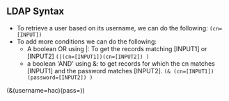 ## LDAP Syntax

- To retrieve a user based on its username, we can do the following: `(cn=[INPUT])`
- To add more conditions we can do the following:
  - A boolean OR using |: To get the records matching [INPUT1] or [INPUT2]
    `(|(cn=[INPUT1])(cn=[INPUT2]) )`
  - a boolean 'AND' using &: to get records for which the cn matches [INPUT1] and the password matches [INPUT2].
    `(& (cn=[INPUT1])(password=[INPUT2]) )`

(&(username=hac)(pass=))
